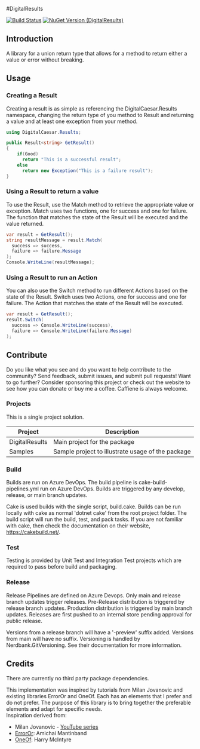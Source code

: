 #DigitalResults

[![Build Status](https://dev.azure.com/DigitalCaesarLLC/DigitalResults/_apis/build/status%2FCakeBuildFromGitHub?repoName=DigitalCaesar%2Fdigitalresults&branchName=main)](https://dev.azure.com/DigitalCaesarLLC/DigitalResults/_build/latest?definitionId=33&repoName=DigitalCaesar%2Fdigitalresults&branchName=main)
[![NuGet Version (DigitalResults)](https://img.shields.io/nuget/dt/DigitalResults)](https://www.nuget.com/packages/DigitalResults/)


## Introduction 
A library for a union return type that allows for a method to return either a value or error without breaking.

## Usage

### Creating a Result

Creating a result is as simple as referencing the DigitalCaesar.Results namespace, changing the return type of you method to Result<T> and returning a value and at least one exception from your method.  

```csharp
using DigitalCaesar.Results;

public Result<string> GetResult()
{
    if(Good)
      return "This is a successful result";
    else
      return new Exception("This is a failure result");
}
```

### Using a Result to return a value

To use the Result, use the Match method to retrieve the appropriate value or exception.  Match uses two functions, one for success and one for failure.  The function that matches the state of the Result will be executed and the value returned.

```csharp
var result = GetResult();
string resultMessage = result.Match(
  success => success,
  failure => failure.Message
);
Console.WriteLine(resultMessage);
```

### Using a Result to run an Action

You can also use the Switch method to run different Actions based on the state of the Result.  Switch uses two Actions, one for success and one for failure.  The Action that matches the state of the Result will be executed.

```csharp
var result = GetResult();
result.Switch(
  success => Console.WriteLine(success),
  failure => Console.WriteLine(failure.Message)
);
```

## Contribute
Do you like what you see and do you want to help contribute to the community?  Send feedback, submit issues, and submit pull requests!  Want to go further?  Consider sponsoring this project or check out the website to see how you can donate or buy me a coffee.  Caffiene is always welcome.  

### Projects
This is a single project solution. 

Project | Description
--------|------------
DigitalResults   | Main project for the package
Samples | Sample project to illustrate usage of the package

### Build
Builds are run on Azure DevOps.  The build pipeline is cake-build-pipelines.yml run on Azure DevOps.  Builds are triggered by any develop, release, or main branch updates.  

Cake is used builds with the single script, build.cake.  Builds can be run locally with cake as normal 'dotnet cake' from the root project folder.  The build script will run the build, test, and pack tasks.  If you are not familiar with cake, then check the documentation on their website, https://cakebuild.net/. 

### Test
Testing is provided by Unit Test and Integration Test projects which are required to pass before build and packaging. 

### Release 
Release Pipelines are defined on Azure Devops.  Only main and release branch updates trigger releases.  Pre-Release distribution is triggered by release branch updates.  Production distribution is triggered by main branch updates.  Releases are first pushed to an internal store pending approval for public release.

Versions from a release branch will have a '-preview' suffix added.  Versions from main will have no suffix.  Versioning is handled by Nerdbank.GitVersioning.  See their documentation for more information.

## Credits
There are currently no third party package dependencies.

This implementation was inspired by tutorials from Milan Jovanovic and existing libraries ErrorOr and OneOf.  Each has an elements that I prefer and do not prefer.  The purpose of this library is to bring together the preferable elements and adapt for specific needs.  
Inspiration derived from: 
* Milan Jovanovic - [YouTube series](https://www.youtube.com/playlist?list=PLYpjLpq5ZDGstQ5afRz-34o_0dexr1RGa)
* [ErrorOr](https://github.com/amantinband/error-or/blob/main/README.md): Amichai Mantinband
* [OneOf](https://github.com/mcintyre321/OneOf/blob/master/README.md): Harry McIntyre
